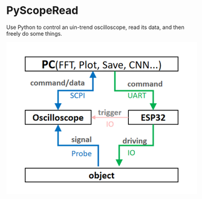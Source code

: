 # PyScopeRead
Use Python to control an uin-trend oscilloscope, read its data, and then freely do some things.


<img src="./DevicesLink.png">
